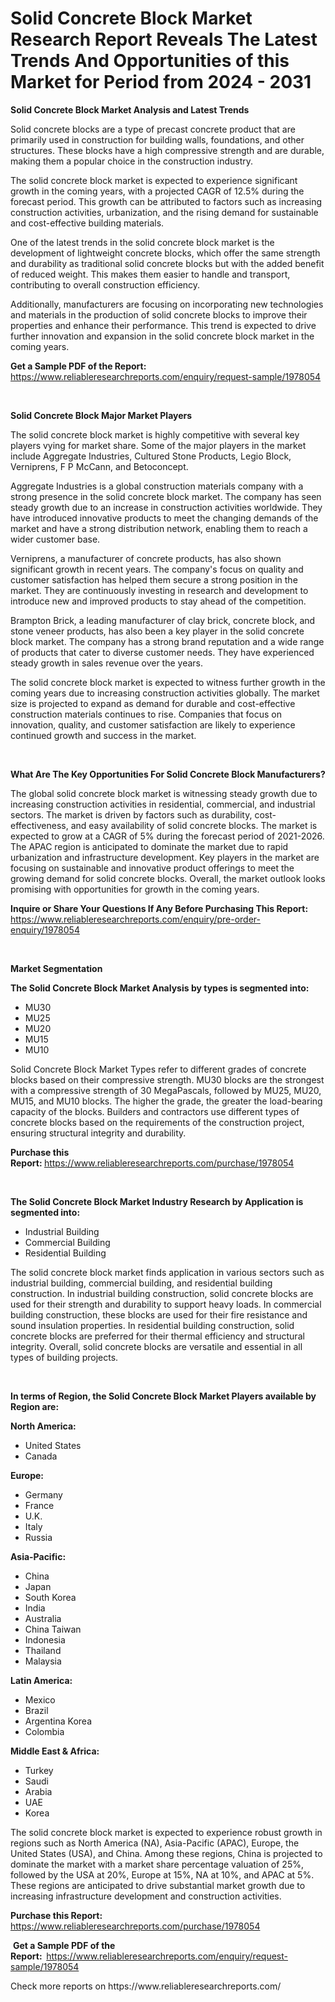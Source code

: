 <p><h1>Solid Concrete Block Market Research Report Reveals The Latest Trends And Opportunities of this Market for Period from 2024 - 2031</h1></p><p><strong>Solid Concrete Block Market Analysis and Latest Trends</strong></p>
<p><p>Solid concrete blocks are a type of precast concrete product that are primarily used in construction for building walls, foundations, and other structures. These blocks have a high compressive strength and are durable, making them a popular choice in the construction industry.</p><p>The solid concrete block market is expected to experience significant growth in the coming years, with a projected CAGR of 12.5% during the forecast period. This growth can be attributed to factors such as increasing construction activities, urbanization, and the rising demand for sustainable and cost-effective building materials.</p><p>One of the latest trends in the solid concrete block market is the development of lightweight concrete blocks, which offer the same strength and durability as traditional solid concrete blocks but with the added benefit of reduced weight. This makes them easier to handle and transport, contributing to overall construction efficiency.</p><p>Additionally, manufacturers are focusing on incorporating new technologies and materials in the production of solid concrete blocks to improve their properties and enhance their performance. This trend is expected to drive further innovation and expansion in the solid concrete block market in the coming years.</p></p>
<p><strong>Get a Sample PDF of the Report:&nbsp;</strong> <a href="https://www.reliableresearchreports.com/enquiry/request-sample/1978054">https://www.reliableresearchreports.com/enquiry/request-sample/1978054</a></p>
<p>&nbsp;</p>
<p><strong>Solid Concrete Block Major Market Players</strong></p>
<p><p>The solid concrete block market is highly competitive with several key players vying for market share. Some of the major players in the market include Aggregate Industries, Cultured Stone Products, Legio Block, Verniprens, F P McCann, and Betoconcept. </p><p>Aggregate Industries is a global construction materials company with a strong presence in the solid concrete block market. The company has seen steady growth due to an increase in construction activities worldwide. They have introduced innovative products to meet the changing demands of the market and have a strong distribution network, enabling them to reach a wider customer base. </p><p>Verniprens, a manufacturer of concrete products, has also shown significant growth in recent years. The company's focus on quality and customer satisfaction has helped them secure a strong position in the market. They are continuously investing in research and development to introduce new and improved products to stay ahead of the competition. </p><p>Brampton Brick, a leading manufacturer of clay brick, concrete block, and stone veneer products, has also been a key player in the solid concrete block market. The company has a strong brand reputation and a wide range of products that cater to diverse customer needs. They have experienced steady growth in sales revenue over the years. </p><p>The solid concrete block market is expected to witness further growth in the coming years due to increasing construction activities globally. The market size is projected to expand as demand for durable and cost-effective construction materials continues to rise. Companies that focus on innovation, quality, and customer satisfaction are likely to experience continued growth and success in the market.</p></p>
<p>&nbsp;</p>
<p><strong>What Are The Key Opportunities For Solid Concrete Block Manufacturers?</strong></p>
<p><p>The global solid concrete block market is witnessing steady growth due to increasing construction activities in residential, commercial, and industrial sectors. The market is driven by factors such as durability, cost-effectiveness, and easy availability of solid concrete blocks. The market is expected to grow at a CAGR of 5% during the forecast period of 2021-2026. The APAC region is anticipated to dominate the market due to rapid urbanization and infrastructure development. Key players in the market are focusing on sustainable and innovative product offerings to meet the growing demand for solid concrete blocks. Overall, the market outlook looks promising with opportunities for growth in the coming years.</p></p>
<p><strong>Inquire or Share Your Questions If Any Before Purchasing This Report:</strong> <a href="https://www.reliableresearchreports.com/enquiry/pre-order-enquiry/1978054">https://www.reliableresearchreports.com/enquiry/pre-order-enquiry/1978054</a></p>
<p>&nbsp;</p>
<p><strong>Market Segmentation</strong></p>
<p><strong>The Solid Concrete Block Market Analysis by types is segmented into:</strong></p>
<p><ul><li>MU30</li><li>MU25</li><li>MU20</li><li>MU15</li><li>MU10</li></ul></p>
<p><p>Solid Concrete Block Market Types refer to different grades of concrete blocks based on their compressive strength. MU30 blocks are the strongest with a compressive strength of 30 MegaPascals, followed by MU25, MU20, MU15, and MU10 blocks. The higher the grade, the greater the load-bearing capacity of the blocks. Builders and contractors use different types of concrete blocks based on the requirements of the construction project, ensuring structural integrity and durability.</p></p>
<p><strong>Purchase this Report:&nbsp;</strong><a href="https://www.reliableresearchreports.com/purchase/1978054">https://www.reliableresearchreports.com/purchase/1978054</a></p>
<p>&nbsp;</p>
<p><strong>The Solid Concrete Block Market Industry Research by Application is segmented into:</strong></p>
<p><ul><li>Industrial Building</li><li>Commercial Building</li><li>Residential Building</li></ul></p>
<p><p>The solid concrete block market finds application in various sectors such as industrial building, commercial building, and residential building construction. In industrial building construction, solid concrete blocks are used for their strength and durability to support heavy loads. In commercial building construction, these blocks are used for their fire resistance and sound insulation properties. In residential building construction, solid concrete blocks are preferred for their thermal efficiency and structural integrity. Overall, solid concrete blocks are versatile and essential in all types of building projects.</p></p>
<p>&nbsp;</p>
<p><strong>In terms of Region, the Solid Concrete Block Market Players available by Region are:</strong></p>
<p>
    <p> <strong> North America: </strong>
        <ul>
            <li>United States</li>
            <li>Canada</li>
        </ul>
        </p> 
    <p> <strong> Europe: </strong>
        <ul>
            <li>Germany</li>
            <li>France</li>
            <li>U.K.</li>
            <li>Italy</li>
            <li>Russia</li>
        </ul>
        </p> 
    <p> <strong> Asia-Pacific: </strong>
        <ul>
            <li>China</li>
            <li>Japan</li>
            <li>South Korea</li>
            <li>India</li>
            <li>Australia</li>
            <li>China Taiwan</li>
            <li>Indonesia</li>
            <li>Thailand</li>
            <li>Malaysia</li>
        </ul>
        </p> 
    <p> <strong> Latin America: </strong>
        <ul>
            <li>Mexico</li>
            <li>Brazil</li>
            <li>Argentina Korea</li>
            <li>Colombia</li>
        </ul>
        </p> 
    <p> <strong> Middle East & Africa: </strong>
        <ul>
            <li>Turkey</li>
            <li>Saudi</li>
            <li>Arabia</li>
            <li>UAE</li>
            <li>Korea</li>
        </ul>
    </p>
    </p>
<p><p>The solid concrete block market is expected to experience robust growth in regions such as North America (NA), Asia-Pacific (APAC), Europe, the United States (USA), and China. Among these regions, China is projected to dominate the market with a market share percentage valuation of 25%, followed by the USA at 20%, Europe at 15%, NA at 10%, and APAC at 5%. These regions are anticipated to drive substantial market growth due to increasing infrastructure development and construction activities.</p></p>
<p><strong>Purchase this Report: </strong><a href="https://www.reliableresearchreports.com/purchase/1978054">https://www.reliableresearchreports.com/purchase/1978054</a></p>
<p>&nbsp;<strong>Get a Sample PDF of the Report:&nbsp;&nbsp;</strong><a href="https://www.reliableresearchreports.com/enquiry/request-sample/1978054">https://www.reliableresearchreports.com/enquiry/request-sample/1978054</a></p>
<p><strong></strong></p>
<p>Check more reports on https://www.reliableresearchreports.com/</p>